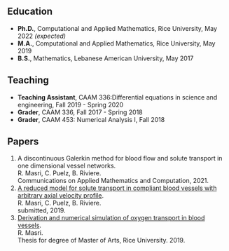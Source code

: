 ## Education 
- **Ph.D.**, Computational and Applied Mathematics, Rice University, May 2022 _(expected)_
- **M.A.**, Computational and Applied Mathematics, Rice University, May 2019
- **B.S.**, Mathematics, Lebanese American University, May 2017 

## Teaching
- **Teaching Assistant**, CAAM 336:Differential equations in science and engineering,
Fall 2019 - Spring 2020
- **Grader**, CAAM 336, Fall 2017 - Spring 2018
- **Grader**, CAAM 453: Numerical Analysis I, Fall 2018

## Papers 
1. A discontinuous Galerkin method for blood flow and solute transport in one dimensional vessel networks.  
R. Masri, C. Puelz, B. Riviere.  
Communications on Applied Mathematics and Computation, 2021.
2. [A reduced model for solute transport in compliant blood vessels with arbitrary axial velocity profile](https://arxiv.org/abs/1912.09587).   
R. Masri, C. Puelz, B. Riviere.   
submitted, 2019. <!--[link-to-arXiv:1912.0957](https://arxiv.org/abs/1912.09587).-->  
3. [Derivation and numerical simulation of oxygen transport in blood vessels](https://scholarship.rice.edu/handle/1911/107400).  
R. Masri.  
Thesis for degree of Master of Arts, Rice University. 2019. <!--[link to thesis](https://scholarship.rice.edu/handle/1911/107400).-->
